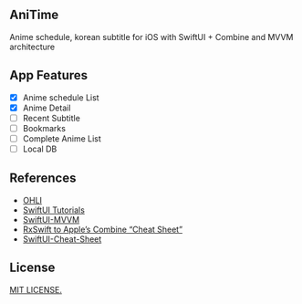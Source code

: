 ## AniTime
Anime schedule, korean subtitle for iOS with SwiftUI + Combine and MVVM architecture

## App Features
- [x] Anime schedule List
- [x] Anime Detail
- [ ] Recent Subtitle
- [ ] Bookmarks
- [ ] Complete Anime List
- [ ] Local DB

## References
* [OHLI](https://ohli.moe)
* [SwiftUI Tutorials](https://developer.apple.com/tutorials/swiftui)
* [SwiftUI-MVVM](https://github.com/kitasuke/SwiftUI-MVVM)
* [RxSwift to Apple’s Combine “Cheat Sheet”](https://medium.com/gett-engineering/rxswift-to-apples-combine-cheat-sheet-e9ce32b14c5b)
* [SwiftUI-Cheat-Sheet](https://github.com/SimpleBoilerplates/SwiftUI-Cheat-Sheet)


## License
[MIT LICENSE.](https://github.com/PangMo5/AniTime/blob/master/LICENSE)
